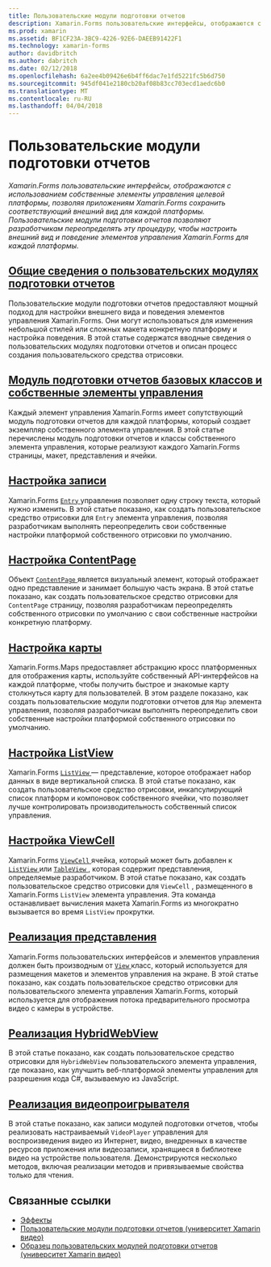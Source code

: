 ```yaml
---
title: Пользовательские модули подготовки отчетов
description: Xamarin.Forms пользовательские интерфейсы, отображаются с использованием собственные элементы управления целевой платформы, позволяя приложениям Xamarin.Forms сохранить соответствующий внешний вид для каждой платформы. Пользовательские модули подготовки отчетов позволяют разработчикам переопределять эту процедуру, чтобы настроить внешний вид и поведение элементов управления Xamarin.Forms для каждой платформы.
ms.prod: xamarin
ms.assetid: BF1CF23A-3BC9-4226-92E6-DAEEB91422F1
ms.technology: xamarin-forms
author: davidbritch
ms.author: dabritch
ms.date: 02/12/2018
ms.openlocfilehash: 6a2ee4b09426e6b4ff6dac7e1fd5221fc5b6d750
ms.sourcegitcommit: 945df041e2180cb20af08b83cc703ecd1aedc6b0
ms.translationtype: MT
ms.contentlocale: ru-RU
ms.lasthandoff: 04/04/2018
---
```

# <a name="custom-renderers"></a>Пользовательские модули подготовки отчетов

_Xamarin.Forms пользовательские интерфейсы, отображаются с использованием собственные элементы управления целевой платформы, позволяя приложениям Xamarin.Forms сохранить соответствующий внешний вид для каждой платформы. Пользовательские модули подготовки отчетов позволяют разработчикам переопределять эту процедуру, чтобы настроить внешний вид и поведение элементов управления Xamarin.Forms для каждой платформы._

## <a name="introduction-to-custom-renderersintroductionmd"></a>[Общие сведения о пользовательских модулях подготовки отчетов](introduction.md)

Пользовательские модули подготовки отчетов предоставляют мощный подход для настройки внешнего вида и поведения элементов управления Xamarin.Forms. Они могут использоваться для изменения небольшой стилей или сложных макета конкретную платформу и настройка поведения. В этой статье содержатся вводные сведения о пользовательских модулях подготовки отчетов и описан процесс создания пользовательского средства отрисовки.

## <a name="renderer-base-classes-and-native-controlsrenderersmd"></a>[Модуль подготовки отчетов базовых классов и собственные элементы управления](renderers.md)

Каждый элемент управления Xamarin.Forms имеет сопутствующий модуль подготовки отчетов для каждой платформы, который создает экземпляр собственного элемента управления. В этой статье перечислены модуль подготовки отчетов и классы собственного элемента управления, которые реализуют каждого Xamarin.Forms страницы, макет, представления и ячейки.

## <a name="customizing-an-entryentrymd"></a>[Настройка записи](entry.md)

Xamarin.Forms [ `Entry` ](https://developer.xamarin.com/api/type/Xamarin.Forms.Entry/) управления позволяет одну строку текста, который нужно изменить. В этой статье показано, как создать пользовательское средство отрисовки для `Entry` элемента управления, позволяя разработчикам выполнять переопределить свои собственные настройки платформой собственного отрисовки по умолчанию.

## <a name="customizing-a-contentpagecontentpagemd"></a>[Настройка ContentPage](contentpage.md)

Объект [ `ContentPage` ](https://developer.xamarin.com/api/type/Xamarin.Forms.ContentPage/) является визуальный элемент, который отображает одно представление и занимает большую часть экрана. В этой статье показано, как создать пользовательское средство отрисовки для `ContentPage` страницу, позволяя разработчикам переопределять собственного отрисовки по умолчанию с свои собственные настройки конкретную платформу.

## <a name="customizing-a-mapmapindexmd"></a>[Настройка карты](map/index.md)

Xamarin.Forms.Maps предоставляет абстракцию кросс платформенных для отображения карты, используйте собственный API-интерфейсов на каждой платформе, чтобы получить быстрое и знакомые карту столкнуться карту для пользователей. В этом разделе показано, как создать пользовательские модули подготовки отчетов для `Map` элемента управления, позволяя разработчикам выполнять переопределить свои собственные настройки платформой собственного отрисовки по умолчанию.

## <a name="customizing-a-listviewlistviewmd"></a>[Настройка ListView](listview.md)

Xamarin.Forms [ `ListView` ](https://developer.xamarin.com/api/type/Xamarin.Forms.ListView/) — представление, которое отображает набор данных в виде вертикальной списка. В этой статье показано, как создать пользовательское средство отрисовки, инкапсулирующий список платформ и компоновок собственного ячейки, что позволяет лучше контролировать производительность собственный список управления.

## <a name="customizing-a-viewcellviewcellmd"></a>[Настройка ViewCell](viewcell.md)

Xamarin.Forms [ `ViewCell` ](https://developer.xamarin.com/api/type/Xamarin.Forms.ViewCell/) ячейка, который может быть добавлен к [ `ListView` ](https://developer.xamarin.com/api/type/Xamarin.Forms.ListView/) или [ `TableView` ](https://developer.xamarin.com/api/type/Xamarin.Forms.TableView/), которая содержит представления, определяемые разработчиком. В этой статье показано, как создать пользовательское средство отрисовки для `ViewCell` , размещенного в Xamarin.Forms `ListView` элемента управления. Эта команда останавливает вычисления макета Xamarin.Forms из многократно вызывается во время `ListView` прокрутки.

## <a name="implementing-a-viewviewmd"></a>[Реализация представления](view.md)

Xamarin.Forms пользовательских интерфейсов и элементов управления должен быть производным от [ `View` ](https://developer.xamarin.com/api/type/Xamarin.Forms.View/) класс, который используется для размещения макетов и элементов управления на экране. В этой статье показано, как создать пользовательское средство отрисовки для пользовательского элемента управления Xamarin.Forms, который используется для отображения потока предварительного просмотра видео с камеры в устройстве.

## <a name="implementing-a-hybridwebviewhybridwebviewmd"></a>[Реализация HybridWebView](hybridwebview.md)

В этой статье показано, как создать пользовательское средство отрисовки для `HybridWebView` пользовательского элемента управления, где показано, как улучшить веб-платформой элементы управления для разрешения кода C#, вызываемую из JavaScript.

## <a name="implementing-a-video-playervideo-playerindexmd"></a>[Реализация видеопроигрывателя](video-player/index.md)

В этой статье показано, как записи модулей подготовки отчетов, чтобы реализовать настраиваемый `VideoPlayer` управления для воспроизведения видео из Интернет, видео, внедренных в качестве ресурсов приложения или видеозаписи, хранящиеся в библиотеке видео на устройстве пользователя. Демонстрируются несколько методов, включая реализации методов и привязываемые свойства только для чтения. 


## <a name="related-links"></a>Связанные ссылки

- [Эффекты](~/xamarin-forms/app-fundamentals/effects/index.md)
- [Пользовательские модули подготовки отчетов (университет Xamarin видео)](https://developer.xamarin.com/videos/cross-platform/xamarinforms-custom-renderers/)
- [Образец пользовательских модулей подготовки отчетов (университет Xamarin видео)](http://bit.ly/xf-customrenderer)
